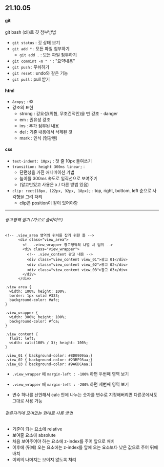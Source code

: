## 21.10.05

#### git

git bash (cli)로 깃 첨부방법

- `git status` : 깃 상태 보기
- `git add *` : 모든 파일 첨부하기
  - `git add .` : 모든 파일 첨부하기
- `git commint -m " "` : "요약내용"
- `git push` : 푸쉬하기 
- `git reset` : undo와 같은 기능
- `git pull` : pull 받기



#### html

- `&copy;` : &copy; 
- 강조의 표현
  - strong : 강요성(위협, 무조건적인)을 띤 강조 - danger
  - em : 권유성 강조
  - ins : 추가 점부된 내용
  - del : 기존 내용에서 삭제된 것
  - mark : 인식 (형광펜)







#### css

- `text-indent: 10px;` : 첫 줄 10px 들여쓰기
- `transition: height 300ms linear;` : 
  - 단편성을 가진 애니메이션 기법 
  - 높이를 300ms 속도로 일직선으로 보여주기 
  - (알고만있고 사용은 x / 다른 방법 있음)
- `clip: rect(18px, 122px, 92px, 18px);` : top, right, bottom, left 순으로 사각형을 그려 처리
  - clip은 position이 같이 있어야함



---

###### 광고영역 잡기 (가로로 슬라이드)

```
<!-- .view_area 영역의 위치를 잡기 위한 틀 -->
      <div class="view_area">
        <!-- .view_wrapper 광고영역의 나열 시 범위 -->
        <div class="view_wrapper">
          <!-- .view_content 광고 내용 -->
          <div class="view_content view_01">광고 01</div>
          <div class="view_content view_02">광고 02</div>
          <div class="view_content view_03">광고 03</div>
        </div>
      </div>
```

```
.view_area {
  width: 100%; height: 100%;
  border: 1px solid #333;
  background-color: #afc;
}

.view_wrapper {
  width: 300%; height: 100%;
  background-color: #fca;
}

.view_content {
  float: left;
  width: calc(100% / 3); height: 100%;
}

.view_01 { background-color: #8D0909aa;}
.view_02 { background-color: #23BE93aa;}
.view_03 { background-color: #9A6DCAaa;}
```

- `.view_wrapper` 에 `margin-left : -100%` 하면 두번째 영역 보기

- `.view_wrapper` 에 `margin-left : -200%` 하면 세번째 영역 보기
- 변수 하나를 선언해서 calc 안에 나누는 숫자를 변수로 지정해버리면 다른곳에서도 그대로 사용 가능





###### 같은자리에 모여있는 형태로 사용 방법

- 기준이 되는 요소에 relative
- 보여줄 요소에 absolute
- 처음 보여주어야 하는 요소에 z-index를 주어 앞으로 배치
- 이후에 (뒤에) 오는 요소에는 z-index를 앞에 오는 요소보다 낮은 값으로 주어 뒤에 배치
- 이외의 나머지는 보이지 않도록 처리

